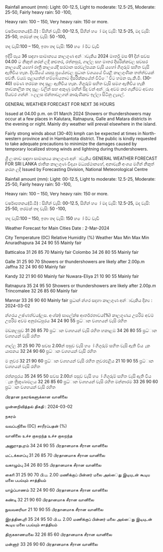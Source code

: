 Rainfall amount (mm): Light: 00-12.5, Light to moderate: 12.5-25, Moderate: 25-50, Fairly heavy rain: 50 -100,

Heavy rain: 100 – 150, Very heavy rain: 150 or more.

වර්ෂාපතනය(මි.මී) : සිහින් වැසි: 00-12.5, සිහින් හ ෝ මද වැසි: 12.5-25, මද වැසි: 25-50, තරමක් තද වැසි: 50 -100,

තද වැසි:100 – 150, ඉතා තද වැසි: 150 හ ෝ ඊට වැඩි

ඉදිරි පැය 36 සඳහා සාමාන්‍යය කාලගුණ අන්‍ාවැකිය 2024 මාර්තු මස 01 දින්‍ සවස 04.00 ට නිකුත් කරන්‍ ලදි කළුතර, රත්නපුර, ගාල්ල සහ මාතර දිසරික්කවල සවසර කාලයේදී යහෝ රාත්‍රී කාලයේදී සරථාන සරවල්පයක වැසි යහෝ ගිගුරුම් සහිත වැසි ඇතිවිය හැක. දිවයියේ යසසු ප්‍රයේශවල ප්‍රධාන වශයයේ වියළි කාලගුණික තත්ත්වයක් පවතී. වයඹ පළායත්ත් හම්බේයතාට දිසරික්කයේත් විටිේ විට හමන පැ.කි.මී. (30-40) පමණ තරමක තද සුළං ඇතිවිය හැක. ගිගුරුම් සහිත වැසි සමග ඇතිවිය හැකි තාවකාලික තද සුළං වලින් සහ අකුණු මඟින් සිදු වන්‍ අන්‍ුරු අවම කර ගැනීමට අවශ්‍ය පියවර ගන්න්‍ා ලලස ජන්‍තාවලගන් කාරුණිකව ඉල්ලා සිටිනු ලැලේ.

GENERAL WEATHER FORECAST FOR NEXT 36 HOURS

Issued at 04.00 p.m. on 01 March 2024 Showers or thundershowers may occur at a few places in Kalutara, Ratnapura, Galle and Matara districts in the evening or night. Mainly dry weather will prevail elsewhere in the island.

Fairly strong winds about (30-40) kmph can be expected at times in North-western province and in Hambantota district. The public is kindly requested to take adequate precautions to minimize the damages caused by temporary localized strong winds and lightning during thundershowers.

ශ්‍රී ලංකාව සඳහා සාමාන්‍යය කාලගුණ අන්‍ාවැකිය GENERAL WEATHER FORECAST FOR SRI LANKA ජාතික කාලගුණ විදයා මධ්‍යස්ථානහේ, අනාවැකි අංශය මගින් නිකුත් කරන ලදි Issued by Forecasting Division, National Meteorological Centre

Rainfall amount (mm): Light: 00-12.5, Light to moderate: 12.5-25, Moderate: 25-50, Fairly heavy rain: 50 -100,

Heavy rain: 100 – 150, Very heavy rain: 150 or more.

වර්ෂාපතනය(මි.මී) : සිහින් වැසි: 00-12.5, සිහින් හ ෝ මද වැසි: 12.5-25, මද වැසි: 25-50, තරමක් තද වැසි: 50 -100,

තද වැසි:100 – 150, ඉතා තද වැසි: 150 හ ෝ ඊට වැඩි

Weather Forecast for Main Cities Date : 2-Mar-2024

City Temperature (0C) Relative Humidity (%) Weather Max Min Max Min Anuradhapura 34 24 90 55 Mainly fair

Batticaloa 31 26 85 70 Mainly fair Colombo 34 26 80 55 Mainly fair

Galle 31 25 90 70 Showers or thundershowers are likely after 2.00p.m Jaffna 32 24 90 60 Mainly fair

Kandy 32 21 90 60 Mainly fair Nuwara-Eliya 21 10 90 55 Mainly fair

Ratnapura 35 24 95 50 Showers or thundershowers are likely after 2.00p.m Trincomalee 32 26 85 60 Mainly fair

Mannar 33 26 90 60 Mainly fair ප්‍රධාන්‍ න්‍ගර සදහා කාලගුණ අන්‍ාවැකිය දින්‍ය : 2024-03-02

න්‍ගරය උෂ්ණත්වය(ලස. අංශ්‍ක) සාලේක්ෂ ආර්තරතාවය(%) කාලගුණය උපරිම අවම උපරිම අවම අනුරාධ්‍පුරය 34 24 90 55 ප්‍රධ්‍ාන වශහයන් වැසි රහිත

මඩකලපුව 31 26 85 70 ප්‍රධ්‍ාන වශහයන් වැසි රහිත හකාළඹ 34 26 80 55 ප්‍රධ්‍ාන වශහයන් වැසි රහිත

ගාල්ල 31 25 90 70 සවස 2.00න් පසුව වැසි හ ෝ ගිගුරුම් සහිත වැසි ඇති විය ැක යාපනය 32 24 90 60 ප්‍රධ්‍ාන වශහයන් වැසි රහිත

ම නුවර 32 21 90 60 ප්‍රධ්‍ාන වශහයන් වැසි රහිත නුවරඑළිය 21 10 90 55 ප්‍රධ්‍ාන වශහයන් වැසි රහිත

රත්නපුරය 35 24 95 50 සවස 2.00න් පසුව වැසි හ ෝ ගිගුරුම් සහිත වැසි ඇති විය ැක ත්‍රිකුණාමලය 32 26 85 60 ප්‍රධ්‍ාන වශහයන් වැසි රහිත මන්නාරම 33 26 90 60 ප්‍රධ්‍ාන වශහයන් වැසි රහිත

பிரதான நகரங்களுக்கான வானிலை

முன்னறிவித்தல் திகதி : 2024-03-02

நகரம்

வவப்பநிலை (0C) சாரீரப்பதன் (%)

வானிலை உச்ச குலறந்த உச்ச குலறந்த

அனுராதபுரம் 34 24 90 55 பிரதானமாக சீரான வானிலை

மட்டக்களப்பு 31 26 85 70 பிரதானமாக சீரான வானிலை

வகாழும்பு 34 26 80 55 பிரதானமாக சீரான வானிலை

காைி 31 25 90 70 பி.ப. 2.00 மணிக்குப் பின்னர் மலை அல்ைது இடியுடன் கூடிய மலை பபய்யும் சாத்தியம்

யாழ்ப்பாணம் 32 24 90 60 பிரதானமாக சீரான வானிலை

கண்டி 32 21 90 60 பிரதானமாக சீரான வானிலை

நுவவரைியா 21 10 90 55 பிரதானமாக சீரான வானிலை

இரத்தினபுரி 35 24 95 50 பி.ப. 2.00 மணிக்குப் பின்னர் மலை அல்ைது இடியுடன் கூடிய மலை பபய்யும் சாத்தியம்

திருககாணமலை 32 26 85 60 பிரதானமாக சீரான வானிலை

மன்னார் 33 26 90 60 பிரதானமாக சீரான வானிலை